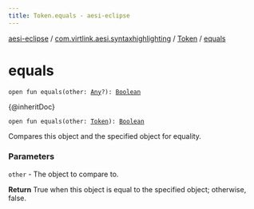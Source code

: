 ```yaml
---
title: Token.equals - aesi-eclipse
---
```


[aesi-eclipse](../../index.html) / [com.virtlink.aesi.syntaxhighlighting](../index.html) / [Token](index.html) / [equals](.)

# equals

`open fun equals(other: `[`Any`](https://kotlinlang.org/api/latest/jvm/stdlib/kotlin/-any/index.html)`?): `[`Boolean`](https://kotlinlang.org/api/latest/jvm/stdlib/kotlin/-boolean/index.html)

{@inheritDoc}

`open fun equals(other: `[`Token`](index.html)`): `[`Boolean`](https://kotlinlang.org/api/latest/jvm/stdlib/kotlin/-boolean/index.html)

Compares this object and the specified object for equality.

### Parameters

`other` - The object to compare to.

**Return**
True when this object is equal to the specified object; otherwise, false.

